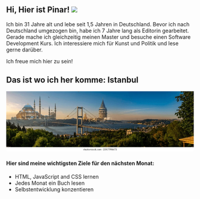<h2>Hi, Hier ist Pinar! <img src="https://media.giphy.com/media/mGcNjsfWAjY5AEZNw6/giphy.gif" width="50"></h2>

Ich bin 31 Jahre alt und lebe seit 1,5 Jahren in Deutschland. Bevor ich nach Deutschland umgezogen bin, habe ich 7 Jahre lang als Editorin gearbeitet. Gerade mache ich gleichzeitig meinen Master und besuche einen Software Development Kurs.
Ich interessiere mich für Kunst und Politik und lese gerne darüber.

Ich freue mich hier zu sein!

## Das ist wo ich her komme: Istanbul

![description of image](img-istanbul.webp)

#### Hier sind meine wichtigsten Ziele für den nächsten Monat:
- HTML, JavaScript and CSS lernen
- Jedes Monat ein Buch lesen
- Selbstentwicklung konzentieren
